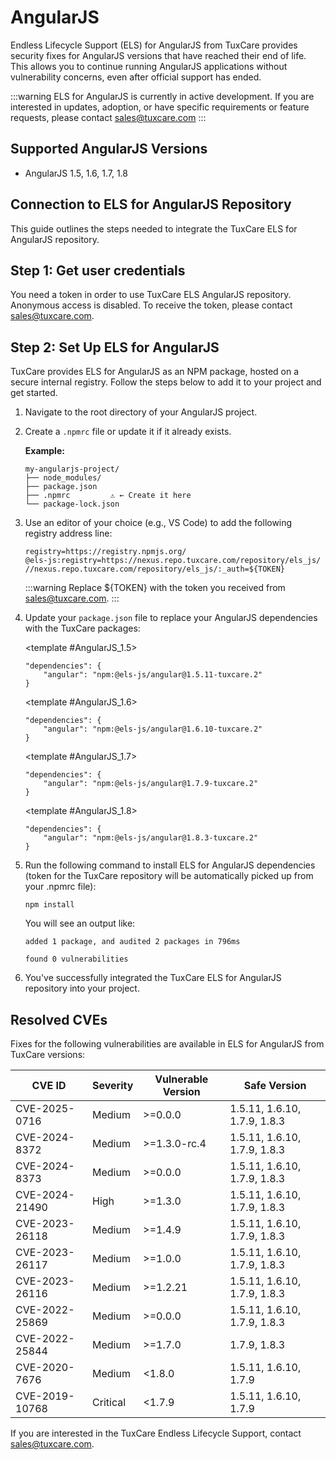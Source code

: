 # AngularJS

Endless Lifecycle Support (ELS) for AngularJS from TuxCare provides security fixes for AngularJS versions that have reached their end of life. This allows you to continue running AngularJS applications without vulnerability concerns, even after official support has ended.

:::warning
ELS for AngularJS is currently in active development. If you are interested in updates, adoption, or have specific requirements or feature requests, please contact [sales@tuxcare.com](mailto:sales@tuxcare.com)
:::

## Supported AngularJS Versions

* AngularJS 1.5, 1.6, 1.7, 1.8

## Connection to ELS for AngularJS Repository

This guide outlines the steps needed to integrate the TuxCare ELS for AngularJS repository.

## Step 1: Get user credentials

You need a token in order to use TuxCare ELS AngularJS repository. Anonymous access is disabled. To receive the token, please contact [sales@tuxcare.com](mailto:sales@tuxcare.com).

## Step 2: Set Up ELS for AngularJS

TuxCare provides ELS for AngularJS as an NPM package, hosted on a secure internal registry. Follow the steps below to add it to your project and get started.

1. Navigate to the root directory of your AngularJS project.
2. Create a `.npmrc` file or update it if it already exists.

   **Example:**

   ```text
   my-angularjs-project/
   ├── node_modules/
   ├── package.json
   ├── .npmrc         ⚠️ ← Create it here
   └── package-lock.json
   ```

3. Use an editor of your choice (e.g., VS Code) to add the following registry address line:

   <CodeWithCopy>

   ```text
   registry=https://registry.npmjs.org/
   @els-js:registry=https://nexus.repo.tuxcare.com/repository/els_js/
   //nexus.repo.tuxcare.com/repository/els_js/:_auth=${TOKEN}
   ```

   </CodeWithCopy>

   :::warning
   Replace ${TOKEN} with the token you received from [sales@tuxcare.com](mailto:sales@tuxcare.com).
   :::

4. Update your `package.json` file to replace your AngularJS dependencies with the TuxCare packages:

   <TableTabs label="Choose AngularJS version: " >

     <template #AngularJS_1.5>

     <CodeWithCopy>

     ```text
     "dependencies": {
         "angular": "npm:@els-js/angular@1.5.11-tuxcare.2"
     }
     ```

     </CodeWithCopy>

     </template>

     <template #AngularJS_1.6>

     <CodeWithCopy>

     ```text
     "dependencies": {
         "angular": "npm:@els-js/angular@1.6.10-tuxcare.2"
     }
     ```

     </CodeWithCopy>

     </template>

     <template #AngularJS_1.7>

     <CodeWithCopy>
 
     ```text
     "dependencies": {
         "angular": "npm:@els-js/angular@1.7.9-tuxcare.2"
    }
     ```

     </CodeWithCopy>

     </template>

     <template #AngularJS_1.8>

     <CodeWithCopy>

     ```text
     "dependencies": {
         "angular": "npm:@els-js/angular@1.8.3-tuxcare.2"
     }
     ```

     </CodeWithCopy>

     </template>

   </TableTabs>

5. Run the following command to install ELS for AngularJS dependencies (token for the TuxCare repository will be automatically picked up from your .npmrc file):

   <CodeWithCopy>

   ```text
   npm install
   ```

   </CodeWithCopy>

   You will see an output like:

   ```text
   added 1 package, and audited 2 packages in 796ms

   found 0 vulnerabilities
   ```

6. You've successfully integrated the TuxCare ELS for AngularJS repository into your project.

## Resolved CVEs

Fixes for the following vulnerabilities are available in ELS for AngularJS from TuxCare versions:

| CVE ID | Severity | Vulnerable Version | Safe Version |
| --- | --- | --- | --- |
| CVE-2025-0716  | Medium | >=0.0.0 | 1.5.11, 1.6.10, 1.7.9, 1.8.3 |
| CVE-2024-8372  | Medium | >=1.3.0-rc.4 | 1.5.11, 1.6.10, 1.7.9, 1.8.3 |
| CVE-2024-8373  | Medium | >=0.0.0 | 1.5.11, 1.6.10, 1.7.9, 1.8.3 |
| CVE-2024-21490 | High | >=1.3.0 | 1.5.11, 1.6.10, 1.7.9, 1.8.3 |
| CVE-2023-26118 | Medium | >=1.4.9 | 1.5.11, 1.6.10, 1.7.9, 1.8.3 |
| CVE-2023-26117 | Medium | >=1.0.0 | 1.5.11, 1.6.10, 1.7.9, 1.8.3 |
| CVE-2023-26116 | Medium | >=1.2.21 | 1.5.11, 1.6.10, 1.7.9, 1.8.3 |
| CVE-2022-25869 | Medium | >=0.0.0| 1.5.11, 1.6.10, 1.7.9, 1.8.3 |
| CVE-2022-25844 | Medium | >=1.7.0 | 1.7.9, 1.8.3 |
| CVE-2020-7676  | Medium | <1.8.0 | 1.5.11, 1.6.10, 1.7.9 |
| CVE-2019-10768 | Critical | <1.7.9 | 1.5.11, 1.6.10, 1.7.9 |

If you are interested in the TuxCare Endless Lifecycle Support, contact [sales@tuxcare.com](mailto:sales@tuxcare.com).

